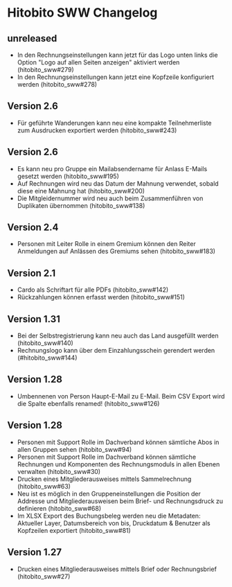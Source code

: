 # Hitobito SWW Changelog

## unreleased

- In den Rechnungseinstellungen kann jetzt für das Logo unten links die Option "Logo auf allen Seiten anzeigen" aktiviert werden (hitobito_sww#279)
- In den Rechnungseinstellungen kann jetzt eine Kopfzeile konfiguriert werden (hitobito_sww#278)

## Version 2.6

- Für geführte Wanderungen kann neu eine kompakte Teilnehmerliste zum Ausdrucken exportiert werden (hitobito_sww#243)

## Version 2.6

- Es kann neu pro Gruppe ein Mailabsendername für Anlass E-Mails gesetzt werden (hitobito_sww#195)
- Auf Rechnungen wird neu das Datum der Mahnung verwendet, sobald diese eine Mahnung hat (hitobito_sww#200)
- Die Mitgleidernummer wird neu auch beim Zusammenführen von Duplikaten übernommen (hitobito_sww#138)

## Version 2.4

- Personen mit Leiter Rolle in einem Gremium können den Reiter Anmeldungen auf Anlässen des Gremiums sehen (hitobito_sww#183)

## Version 2.1
- Cardo als Schriftart für alle PDFs (hitobito_sww#142)
- Rückzahlungen können erfasst werden (hitobito_sww#151)

## Version 1.31
- Bei der Selbstregistrierung kann neu auch das Land ausgefüllt werden (hitobito_sww#140)
- Rechnungslogo kann über dem Einzahlungsschein gerendert werden (#hitobito_sww#144)

## Version 1.28
- Umbennenen von Person Haupt-E-Mail zu E-Mail. Beim CSV Export wird die Spalte ebenfalls renamed! (hitobito_sww#126)

## Version 1.28
- Personen mit Support Rolle im Dachverband können sämtliche Abos in allen Gruppen sehen (hitobito_sww#94)
- Personen mit Support Rolle im Dachverband können sämtliche Rechnungen und Komponenten des Rechnungsmoduls in allen Ebenen verwalten (hitobito_sww#30)
- Drucken eines Mitgliederausweises mittels Sammelrechnung (hitobito_sww#63)
- Neu ist es möglich in den Gruppeneinstellungen die Position der Addresse und Mitgliederausweisen beim Brief- und Rechnungsdruck zu definieren (hitobito_sww#68)
- Im XLSX Export des Buchungsbeleg werden neu die Metadaten: Aktueller Layer, Datumsbereich von bis, Druckdatum & Benutzer als Kopfzeilen exportiert (hitobito_sww#81)

## Version 1.27
- Drucken eines Mitgliederausweises mittels Brief oder Rechnungsbrief (hitobito_sww#27)
